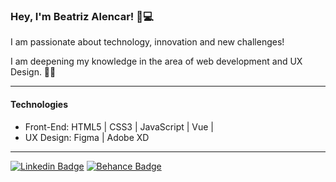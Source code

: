 ###  Hey,  I'm Beatriz Alencar! 🙋💻


I am passionate about technology, innovation and new challenges! 

I am deepening my knowledge in the area of web development and UX Design. 👩‍💻

-----------

 #### Technologies
 


-  Front-End: HTML5 | CSS3 | JavaScript | Vue |
-  UX Design: Figma | Adobe XD

------------




[![Linkedin Badge](https://img.shields.io/badge/-LinkedIn-palevioletred?style=flat-square&logo=Linkedin&logoColor=blue=https://www.linkedin.com/in/beatriz-alencar-1046a41b9/)](https://www.linkedin.com/in/beatriz-alencar-1046a41b9/)  [![Behance Badge](https://img.shields.io/badge/-Behance-palevioletred?style=flat-square&logo=Behance&logoColor=blue=https://www.behance.net/beatrizalencar2/)](https://www.behance.net/beatrizalencar2/)  
